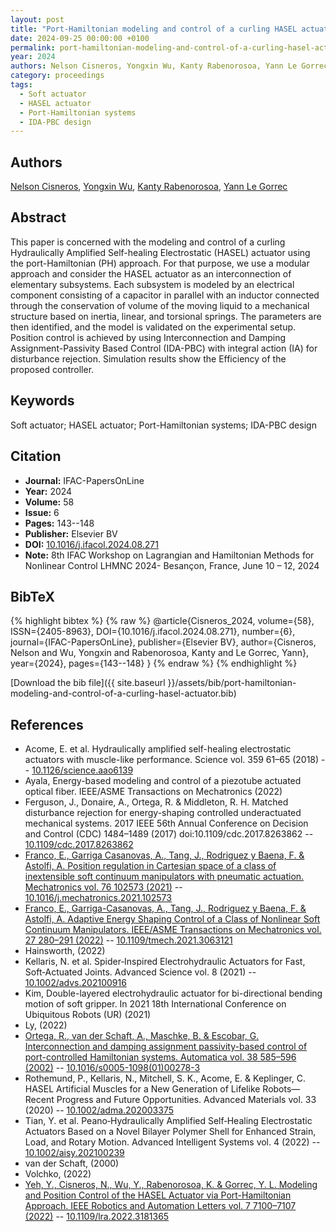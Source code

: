 ```yaml
---
layout: post
title: "Port-Hamiltonian modeling and control of a curling HASEL actuator"
date: 2024-09-25 00:00:00 +0100
permalink: port-hamiltonian-modeling-and-control-of-a-curling-hasel-actuator
year: 2024
authors: Nelson Cisneros, Yongxin Wu, Kanty Rabenorosoa, Yann Le Gorrec
category: proceedings
tags:
  - Soft actuator
  - HASEL actuator
  - Port-Hamiltonian systems
  - IDA-PBC design
---
```

 
## Authors
[Nelson Cisneros](authors/nelson-cisneros), [Yongxin Wu](authors/yongxin-wu), [Kanty Rabenorosoa](authors/kanty-rabenorosoa), [Yann Le Gorrec](authors/yann-le-gorrec)
 
## Abstract
This paper is concerned with the modeling and control of a curling Hydraulically Amplified Self-healing Electrostatic (HASEL) actuator using the port-Hamiltonian (PH) approach. For that purpose, we use a modular approach and consider the HASEL actuator as an interconnection of elementary subsystems. Each subsystem is modeled by an electrical component consisting of a capacitor in parallel with an inductor connected through the conservation of volume of the moving liquid to a mechanical structure based on inertia, linear, and torsional springs. The parameters are then identified, and the model is validated on the experimental setup. Position control is achieved by using Interconnection and Damping Assignment-Passivity Based Control (IDA-PBC) with integral action (IA) for disturbance rejection. Simulation results show the Efficiency of the proposed controller.
 
## Keywords
Soft actuator; HASEL actuator; Port-Hamiltonian systems; IDA-PBC design
 
## Citation
- **Journal:** IFAC-PapersOnLine
- **Year:** 2024
- **Volume:** 58
- **Issue:** 6
- **Pages:** 143--148
- **Publisher:** Elsevier BV
- **DOI:** [10.1016/j.ifacol.2024.08.271](https://doi.org/10.1016/j.ifacol.2024.08.271)
- **Note:** 8th IFAC Workshop on Lagrangian and Hamiltonian Methods for Nonlinear Control LHMNC 2024- Besançon, France, June 10 – 12, 2024
 
## BibTeX
{% highlight bibtex %}
{% raw %}
@article{Cisneros_2024,
  volume={58},
  ISSN={2405-8963},
  DOI={10.1016/j.ifacol.2024.08.271},
  number={6},
  journal={IFAC-PapersOnLine},
  publisher={Elsevier BV},
  author={Cisneros, Nelson and Wu, Yongxin and Rabenorosoa, Kanty and Le Gorrec, Yann},
  year={2024},
  pages={143--148}
}
{% endraw %}
{% endhighlight %}
 
[Download the bib file]({{ site.baseurl }}/assets/bib/port-hamiltonian-modeling-and-control-of-a-curling-hasel-actuator.bib)
 
## References
- Acome, E. et al. Hydraulically amplified self-healing electrostatic actuators with muscle-like performance. Science vol. 359 61–65 (2018) -- [10.1126/science.aao6139](https://doi.org/10.1126/science.aao6139)
- Ayala, Energy-based modeling and control of a piezotube actuated optical fiber. IEEE/ASME Transactions on Mechatronics (2022)
- Ferguson, J., Donaire, A., Ortega, R. & Middleton, R. H. Matched disturbance rejection for energy-shaping controlled underactuated mechanical systems. 2017 IEEE 56th Annual Conference on Decision and Control (CDC) 1484–1489 (2017) doi:10.1109/cdc.2017.8263862 -- [10.1109/cdc.2017.8263862](https://doi.org/10.1109/cdc.2017.8263862)
- [Franco, E., Garriga Casanovas, A., Tang, J., Rodriguez y Baena, F. & Astolfi, A. Position regulation in Cartesian space of a class of inextensible soft continuum manipulators with pneumatic actuation. Mechatronics vol. 76 102573 (2021)](position-regulation-in-cartesian-space-of-a-class-of-inextensible-soft-continuum-manipulators-with-pneumatic-actuation) -- [10.1016/j.mechatronics.2021.102573](https://doi.org/10.1016/j.mechatronics.2021.102573)
- [Franco, E., Garriga-Casanovas, A., Tang, J., Rodriguez y Baena, F. & Astolfi, A. Adaptive Energy Shaping Control of a Class of Nonlinear Soft Continuum Manipulators. IEEE/ASME Transactions on Mechatronics vol. 27 280–291 (2022)](adaptive-energy-shaping-control-of-a-class-of-nonlinear-soft-continuum-manipulators) -- [10.1109/tmech.2021.3063121](https://doi.org/10.1109/tmech.2021.3063121)
- Hainsworth, (2022)
- Kellaris, N. et al. Spider‐Inspired Electrohydraulic Actuators for Fast, Soft‐Actuated Joints. Advanced Science vol. 8 (2021) -- [10.1002/advs.202100916](https://doi.org/10.1002/advs.202100916)
- Kim, Double-layered electrohydraulic actuator for bi-directional bending motion of soft gripper. In 2021 18th International Conference on Ubiquitous Robots (UR) (2021)
- Ly, (2022)
- [Ortega, R., van der Schaft, A., Maschke, B. & Escobar, G. Interconnection and damping assignment passivity-based control of port-controlled Hamiltonian systems. Automatica vol. 38 585–596 (2002)](interconnection-and-damping-assignment-passivity-based-control-of-port-controlled-hamiltonian-systems) -- [10.1016/s0005-1098(01)00278-3](https://doi.org/10.1016/s0005-1098(01)00278-3)
- Rothemund, P., Kellaris, N., Mitchell, S. K., Acome, E. & Keplinger, C. HASEL Artificial Muscles for a New Generation of Lifelike Robots—Recent Progress and Future Opportunities. Advanced Materials vol. 33 (2020) -- [10.1002/adma.202003375](https://doi.org/10.1002/adma.202003375)
- Tian, Y. et al. Peano‐Hydraulically Amplified Self‐Healing Electrostatic Actuators Based on a Novel Bilayer Polymer Shell for Enhanced Strain, Load, and Rotary Motion. Advanced Intelligent Systems vol. 4 (2022) -- [10.1002/aisy.202100239](https://doi.org/10.1002/aisy.202100239)
- van der Schaft, (2000)
- Volchko, (2022)
- [Yeh, Y., Cisneros, N., Wu, Y., Rabenorosoa, K. & Gorrec, Y. L. Modeling and Position Control of the HASEL Actuator via Port-Hamiltonian Approach. IEEE Robotics and Automation Letters vol. 7 7100–7107 (2022)](modeling-and-position-control-of-the-hasel-actuator-via-port-hamiltonian-approach) -- [10.1109/lra.2022.3181365](https://doi.org/10.1109/lra.2022.3181365)

